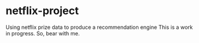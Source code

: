 netflix-project
===============

Using netflix prize data to produce a recommendation engine
This is a work in progress. So, bear with me.
